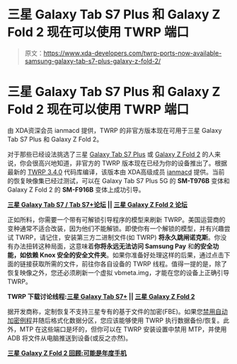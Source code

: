 # 三星 Galaxy Tab S7 Plus 和 Galaxy Z Fold 2 现在可以使用 TWRP 端口

> 原文：<https://www.xda-developers.com/twrp-ports-now-available-samsung-galaxy-tab-s7-plus-galaxy-z-fold-2/>

# 三星 Galaxy Tab S7 Plus 和 Galaxy Z Fold 2 现在可以使用 TWRP 端口

由 XDA‌资深会员 ianmacd 提供，TWRP 的非官方版本现在可用于三星 Galaxy Tab S7 Plus 和 Galaxy Z Fold 2。

对于那些已经设法挑选了三星 [Galaxy Tab S7 Plus](https://www.xda-developers.com/samsung-galaxy-tab-s7/) 或 [Galaxy Z Fold 2](https://www.xda-developers.com/samsung-galaxy-z-fold-2/) 的人来说，你会很高兴地知道，非官方的 TWRP 版本现在已经为你的设备推出了。根据最新的 [TWRP 3.4.0](https://www.xda-developers.com/twrp-3-4-0-enables-ozip-decryption-realme-oppo-devices-support-legacy-devices-upgraded-android-10/) 代码库编译，该版本由 XDA‌高级成员 [ianmacd](https://forum.xda-developers.com/member.php?u=7187684) 提供。当前的恢复映像集已经过测试，可以在 Galaxy Tab S7 Plus 5G 的 **SM-T976B** 变体和 Galaxy Z Fold 2 的 **SM-F916B** 变体上成功引导。

**[三星 Galaxy Tab S7 / Tab S7+论坛](https://forum.xda-developers.com/galaxy-tab-s7) || [三星 Galaxy Z Fold 2 论坛](https://forum.xda-developers.com/samsung-galaxy-z-fold-2)**

正如所料，你需要一个带有可解锁引导程序的模型来刷新 TWRP。美国运营商的变种通常不适合改装，因为他们不能解锁。即使你有一个解锁的模型，并有兴趣尝试 TWRP，请记住，安装第三方二进制文件(如 TWRP) **将永久跳闸诺克斯**。你没有办法扭转这种局面，这意味着**你将永远无法访问 Samsung Pay** 和**的安全功能，如依赖 Knox 安全的安全文件夹**。如果你准备好处理这样的后果，通过点击下面的链接获取所需的文件，前往你各自设备的 TWRP 线程。值得一提的是，除了恢复映像之外，您还必须刷新一个虚拟 vbmeta.img，才能在您的设备上正确引导 TWRP。

**TWRP 下载讨论线程:[三星 Galaxy Tab S7+](https://forum.xda-developers.com/galaxy-tab-s7/development/twrp-samsung-galaxy-tab-s7-5g-t976b-t4163853) || [三星 Galaxy Z Fold 2](https://forum.xda-developers.com/samsung-galaxy-z-fold-2/development/twrp-samung-galaxy-z-fold2-5g-f916b-t4163833)**

据开发商称，定制恢复不支持三星专有的基于文件的加密(FBE)。如果您[禁用自动加密例程](https://forum.xda-developers.com/galaxy-s10/samsung-galaxy-s10--s10--s10-5g-cross-device-development-exynos/g97xf-multi-disabler-encryption-t3919714)并随后格式化数据分区，您应该能够使用 TWRP 执行数据备份/恢复。此外，MTP 在这些端口是坏的，但你可以在 TWRP 安装设置中禁用 MTP，并使用 ADB 将文件从电脑推送到设备(或反之亦然)。

**[三星 Galaxy Z Fold 2 回顾:可能是年度手机](https://www.xda-developers.com/samsung-galaxy-z-fold-2-review/)**